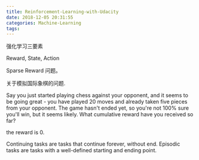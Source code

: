 ```yaml
---
title: Reinforcement-Learning-with-Udacity
date: 2018-12-05 20:31:55
categories: Machine-Learning
tags:
---
```


强化学习三要素

Reward, State, Action

Sparse Reward 问题。

关于模拟国际象棋的问题.

Say you just started playing chess against your opponent, and it seems to be going great - you have played 20 moves and already taken five pieces from your opponent. The game hasn't ended yet, so you're not 100% sure you'll win, but it seems likely. What cumulative reward have you received so far?

the reward is 0.

Continuing tasks are tasks that continue forever, without end.
Episodic tasks are tasks with a well-defined starting and ending point.
